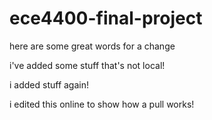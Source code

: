 # ece4400-final-project

here are some great words for a change

i've added some stuff that's not local!

i added stuff again!

i edited this online to show how a pull works!
